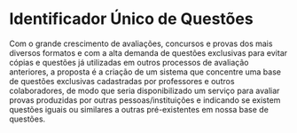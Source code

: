 # Identificador Único de Questões

Com o grande crescimento de avaliações, concursos e provas dos mais
diversos formatos e com a alta demanda de questões exclusivas para evitar
cópias e questões já utilizadas em outros processos de avaliação anteriores,
a proposta é a criação de um sistema que concentre uma base de questões
exclusivas cadastradas por professores e outros colaboradores, de modo que
seria disponibilizado um serviço para avaliar provas produzidas por outras
pessoas/instituições e indicando se existem questões iguais ou similares a
outras pré-existentes em nossa base de questões.
